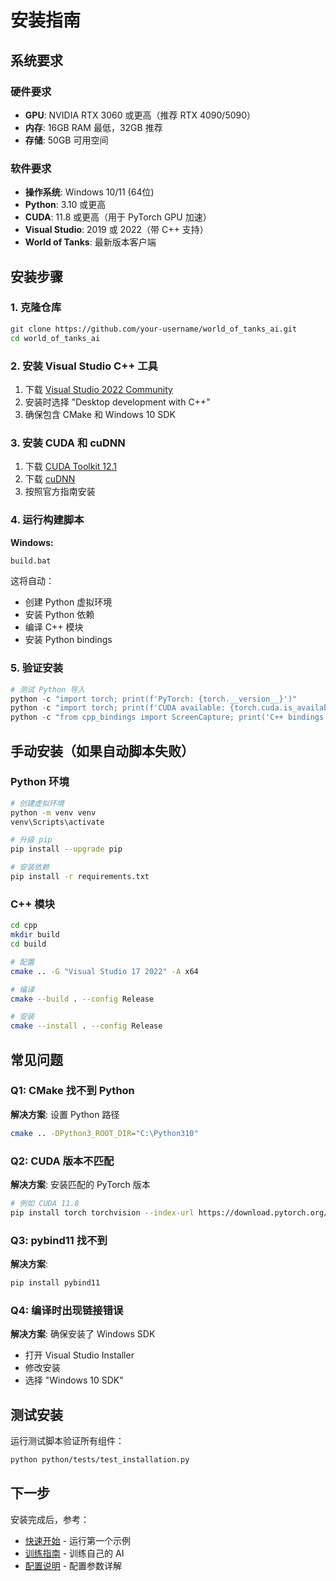 # 安装指南

## 系统要求

### 硬件要求
- **GPU**: NVIDIA RTX 3060 或更高（推荐 RTX 4090/5090）
- **内存**: 16GB RAM 最低，32GB 推荐
- **存储**: 50GB 可用空间

### 软件要求
- **操作系统**: Windows 10/11 (64位)
- **Python**: 3.10 或更高
- **CUDA**: 11.8 或更高（用于 PyTorch GPU 加速）
- **Visual Studio**: 2019 或 2022（带 C++ 支持）
- **World of Tanks**: 最新版本客户端

## 安装步骤

### 1. 克隆仓库

```bash
git clone https://github.com/your-username/world_of_tanks_ai.git
cd world_of_tanks_ai
```

### 2. 安装 Visual Studio C++ 工具

1. 下载 [Visual Studio 2022 Community](https://visualstudio.microsoft.com/downloads/)
2. 安装时选择 "Desktop development with C++"
3. 确保包含 CMake 和 Windows 10 SDK

### 3. 安装 CUDA 和 cuDNN

1. 下载 [CUDA Toolkit 12.1](https://developer.nvidia.com/cuda-downloads)
2. 下载 [cuDNN](https://developer.nvidia.com/cudnn)
3. 按照官方指南安装

### 4. 运行构建脚本

**Windows:**
```bash
build.bat
```

这将自动：
- 创建 Python 虚拟环境
- 安装 Python 依赖
- 编译 C++ 模块
- 安装 Python bindings

### 5. 验证安装

```python
# 测试 Python 导入
python -c "import torch; print(f'PyTorch: {torch.__version__}')"
python -c "import torch; print(f'CUDA available: {torch.cuda.is_available()}')"
python -c "from cpp_bindings import ScreenCapture; print('C++ bindings OK')"
```

## 手动安装（如果自动脚本失败）

### Python 环境

```bash
# 创建虚拟环境
python -m venv venv
venv\Scripts\activate

# 升级 pip
pip install --upgrade pip

# 安装依赖
pip install -r requirements.txt
```

### C++ 模块

```bash
cd cpp
mkdir build
cd build

# 配置
cmake .. -G "Visual Studio 17 2022" -A x64

# 编译
cmake --build . --config Release

# 安装
cmake --install . --config Release
```

## 常见问题

### Q1: CMake 找不到 Python

**解决方案**: 设置 Python 路径
```bash
cmake .. -DPython3_ROOT_DIR="C:\Python310"
```

### Q2: CUDA 版本不匹配

**解决方案**: 安装匹配的 PyTorch 版本
```bash
# 例如 CUDA 11.8
pip install torch torchvision --index-url https://download.pytorch.org/whl/cu118
```

### Q3: pybind11 找不到

**解决方案**:
```bash
pip install pybind11
```

### Q4: 编译时出现链接错误

**解决方案**: 确保安装了 Windows SDK
- 打开 Visual Studio Installer
- 修改安装
- 选择 "Windows 10 SDK"

## 测试安装

运行测试脚本验证所有组件：

```bash
python python/tests/test_installation.py
```

## 下一步

安装完成后，参考：
- [快速开始](QUICKSTART.md) - 运行第一个示例
- [训练指南](TRAINING.md) - 训练自己的 AI
- [配置说明](CONFIGURATION.md) - 配置参数详解

